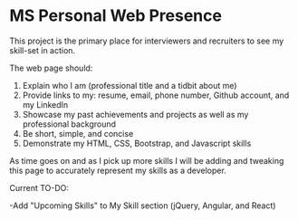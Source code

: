 # MS Personal Web Presence

This project is the primary place for interviewers and recruiters to see my skill-set in action.

The web page should:

1. Explain who I am (professional title and a tidbit about me)
2. Provide links to my: resume, email, phone number, Github account, and my LinkedIn
3. Showcase my past achievements and projects as well as my professional background
4. Be short, simple, and concise
5. Demonstrate my HTML, CSS, Bootstrap, and Javascript skills

As time goes on and as I pick up more skills I will be adding and tweaking this page to accurately represent my skills as a developer.

Current TO-DO:

-Add "Upcoming Skills" to My Skill section (jQuery, Angular, and React)
